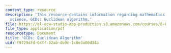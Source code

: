 ```yaml
---
content_type: resource
description: 'This resource contains information regarding mathematics for computer
  science, GCDs: Euclidean algorithm.'
file: https://ol-ocw-studio-app-production.s3.amazonaws.com/courses/6-042j-mathematics-for-computer-science-spring-2015/f9729dfd04ff32abdb9c1c8e3a00d34a_MIT6_042JS15_EuclidnAlgori.pdf
file_type: application/pdf
resourcetype: Document
title: 'GCDs: Euclidean Algorithm'
uid: f9729dfd-04ff-32ab-db9c-1c8e3a00d34a
---
```

